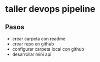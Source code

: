 # taller devops pipeline

## Pasos

- crear carpeta con readme
- crear repo en github
- configurar carpeta local con github
- desarrollar mini api
